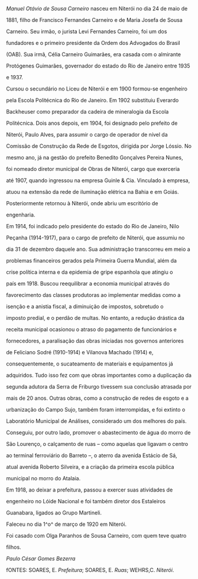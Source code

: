 

*Manuel Otávio de Sousa Carneiro* nasceu em Niterói no dia 24 de maio de

1881, filho de Francisco Fernandes Carneiro e de Maria Josefa de Sousa

Carneiro. Seu irmão, o jurista Levi Fernandes Carneiro, foi um dos

fundadores e o primeiro presidente da Ordem dos Advogados do Brasil

(OAB). Sua irmã, Célia Carneiro Guimarães, era casada com o almirante

Protógenes Guimarães, governador do estado do Rio de Janeiro entre 1935

e 1937.



Cursou o secundário no Liceu de Niterói e em 1900 formou-se engenheiro

pela Escola Politécnica do Rio de Janeiro. Em 1902 substituiu Everardo

Backheuser como preparador da cadeira de mineralogia da Escola

Politécnica. Dois anos depois, em 1904, foi designado pelo prefeito de

Niterói, Paulo Alves, para assumir o cargo de operador de nível da

Comissão de Construção da Rede de Esgotos, dirigida por Jorge Lóssio. No

mesmo ano, já na gestão do prefeito Benedito Gonçalves Pereira Nunes,

foi nomeado diretor municipal de Obras de Niterói, cargo que exerceria

até 1907, quando ingressou na empresa Guinle & Cia. Vinculado à empresa,

atuou na extensão da rede de iluminação elétrica na Bahia e em Goiás.

Posteriormente retornou à Niterói, onde abriu um escritório de

engenharia.



Em 1914, foi indicado pelo presidente do estado do Rio de Janeiro, Nilo

Peçanha (1914-1917), para o cargo de prefeito de Niterói, que assumiu no

dia 31 de dezembro daquele ano. Sua administração transcorreu em meio a

problemas financeiros gerados pela Primeira Guerra Mundial, além da

crise política interna e da epidemia de gripe espanhola que atingiu o

país em 1918. Buscou reequilibrar a economia municipal através do

favorecimento das classes produtoras ao implementar medidas como a

isenção e a anistia fiscal, a diminuição de impostos, sobretudo o

imposto predial, e o perdão de multas. No entanto, a redução drástica da

receita municipal ocasionou o atraso do pagamento de funcionários e

fornecedores, a paralisação das obras iniciadas nos governos anteriores

de Feliciano Sodré (1910-1914) e Vilanova Machado (1914) e,

consequentemente, o sucateamento de materiais e equipamentos já

adquiridos. Tudo isso fez com que obras importantes como a duplicação da

segunda adutora da Serra de Friburgo tivessem sua conclusão atrasada por

mais de 20 anos. Outras obras, como a construção de redes de esgoto e a

urbanização do Campo Sujo, também foram interrompidas, e foi extinto o

Laboratório Municipal de Análises, considerado um dos melhores do país.

Conseguiu, por outro lado, promover o abastecimento de água do morro de

São Lourenço, o calçamento de ruas – como aquelas que ligavam o centro

ao terminal ferroviário do Barreto –, o aterro da avenida Estácio de Sá,

atual avenida Roberto Silveira, e a criação da primeira escola pública

municipal no morro do Atalaia.



Em 1918, ao deixar a prefeitura, passou a exercer suas atividades de

engenheiro no Lóide Nacional e foi também diretor dos Estaleiros

Guanabara, ligados ao Grupo Martineli.



Faleceu no dia 1^o^ de março de 1920 em Niterói.



Foi casado com Olga Paranhos de Sousa Carneiro, com quem teve quatro

filhos.



*Paulo César Gomes Bezerra*



fONTES: SOARES, E. *Prefeitura*; SOARES, E. *Ruas*; WEHRS,C. *Niterói*.

